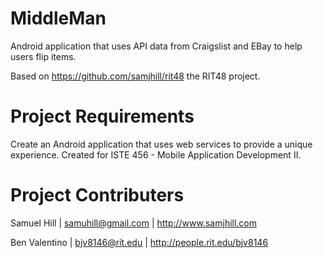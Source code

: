 MiddleMan
=========

Android application that uses API data from Craigslist and EBay to help users flip items.

Based on https://github.com/samjhill/rit48 the RIT48 project.


Project Requirements
=========
Create an Android application that uses web services to provide a unique experience. Created for ISTE 456 - Mobile Application Development II. 


Project Contributers
=========
Samuel Hill | 
samuhill@gmail.com | 
http://www.samjhill.com 


Ben Valentino |
bjv8146@rit.edu |
http://people.rit.edu/bjv8146
